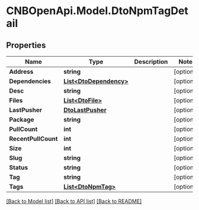 # CNBOpenApi.Model.DtoNpmTagDetail

## Properties

Name | Type | Description | Notes
------------ | ------------- | ------------- | -------------
**Address** | **string** |  | [optional] 
**Dependencies** | [**List&lt;DtoDependency&gt;**](DtoDependency.md) |  | [optional] 
**Desc** | **string** |  | [optional] 
**Files** | [**List&lt;DtoFile&gt;**](DtoFile.md) |  | [optional] 
**LastPusher** | [**DtoLastPusher**](DtoLastPusher.md) |  | [optional] 
**Package** | **string** |  | [optional] 
**PullCount** | **int** |  | [optional] 
**RecentPullCount** | **int** |  | [optional] 
**Size** | **int** |  | [optional] 
**Slug** | **string** |  | [optional] 
**Status** | **string** |  | [optional] 
**Tag** | **string** |  | [optional] 
**Tags** | [**List&lt;DtoNpmTag&gt;**](DtoNpmTag.md) |  | [optional] 

[[Back to Model list]](../../README.md#documentation-for-models) [[Back to API list]](../../README.md#documentation-for-api-endpoints) [[Back to README]](../../README.md)

